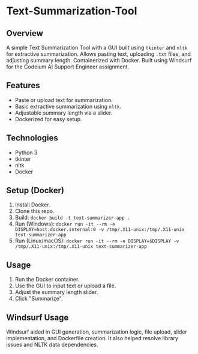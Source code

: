 # Text-Summarization-Tool

## Overview

A simple Text Summarization Tool with a GUI built using `tkinter` and `nltk` for extractive summarization. Allows pasting text, uploading `.txt` files, and adjusting summary length. Containerized with Docker. Built using Windsurf for the Codeium AI Support Engineer assignment.

## Features

* Paste or upload text for summarization.
* Basic extractive summarization using `nltk`.
* Adjustable summary length via a slider.
* Dockerized for easy setup.

## Technologies

* Python 3
* tkinter
* nltk
* Docker

## Setup (Docker)

1.  Install Docker.
2.  Clone this repo.
3.  Build: `docker build -t text-summarizer-app .`
4.  Run (Windows): `docker run -it --rm -e DISPLAY=host.docker.internal:0 -v /tmp/.X11-unix:/tmp/.X11-unix text-summarizer-app`
5.  Run (Linux/macOS): `docker run -it --rm -e DISPLAY=$DISPLAY -v /tmp/.X11-unix:/tmp/.X11-unix text-summarizer-app`

## Usage

1.  Run the Docker container.
2.  Use the GUI to input text or upload a file.
3.  Adjust the summary length slider.
4.  Click "Summarize".

## Windsurf Usage

Windsurf aided in GUI generation, summarization logic, file upload, slider implementation, and Dockerfile creation. It also helped resolve library issues and NLTK data dependencies.
